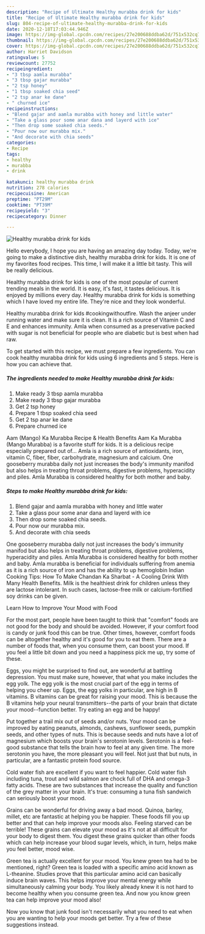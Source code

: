 ```yaml
---
description: "Recipe of Ultimate Healthy murabba drink for kids"
title: "Recipe of Ultimate Healthy murabba drink for kids"
slug: 804-recipe-of-ultimate-healthy-murabba-drink-for-kids
date: 2020-12-18T17:03:44.946Z
image: https://img-global.cpcdn.com/recipes/27e200688ddba62d/751x532cq70/healthy-murabba-drink-for-kids-recipe-main-photo.jpg
thumbnail: https://img-global.cpcdn.com/recipes/27e200688ddba62d/751x532cq70/healthy-murabba-drink-for-kids-recipe-main-photo.jpg
cover: https://img-global.cpcdn.com/recipes/27e200688ddba62d/751x532cq70/healthy-murabba-drink-for-kids-recipe-main-photo.jpg
author: Harriet Davidson
ratingvalue: 5
reviewcount: 27752
recipeingredient:
- "3 tbsp aamla murabba"
- "3 tbsp gajar murabba"
- "2 tsp honey"
- "1 tbsp soaked chia seed"
- "2 tsp anar ke dane"
- " churned ice"
recipeinstructions:
- "Blend gajar and aamla murabba with honey and little water"
- "Take a glass pour some anar dana and layerd with ice"
- "Then drop some soaked chia seeds."
- "Pour now our murabba mix."
- "And decorate with chia seeds"
categories:
- Recipe
tags:
- healthy
- murabba
- drink

katakunci: healthy murabba drink 
nutrition: 278 calories
recipecuisine: American
preptime: "PT29M"
cooktime: "PT39M"
recipeyield: "3"
recipecategory: Dinner

---
```



![Healthy murabba drink for kids](https://img-global.cpcdn.com/recipes/27e200688ddba62d/751x532cq70/healthy-murabba-drink-for-kids-recipe-main-photo.jpg)

Hello everybody, I hope you are having an amazing day today. Today, we're going to make a distinctive dish, healthy murabba drink for kids. It is one of my favorites food recipes. This time, I will make it a little bit tasty. This will be really delicious.

Healthy murabba drink for kids is one of the most popular of current trending meals in the world. It is easy, it's fast, it tastes delicious. It is enjoyed by millions every day. Healthy murabba drink for kids is something which I have loved my entire life. They're nice and they look wonderful.

Healthy murabba drink for kids #cookingwithoutfire. Wash the anjeer under running water and make sure it is clean. It is a rich source of Vitamin C and E and enhances immunity. Amla when consumed as a preservative packed with sugar is not beneficial for people who are diabetic but is best when had raw.


To get started with this recipe, we must prepare a few ingredients. You can cook healthy murabba drink for kids using 6 ingredients and 5 steps. Here is how you can achieve that.

<!--inarticleads1-->

##### The ingredients needed to make Healthy murabba drink for kids:

1. Make ready 3 tbsp aamla murabba
1. Make ready 3 tbsp gajar murabba
1. Get 2 tsp honey
1. Prepare 1 tbsp soaked chia seed
1. Get 2 tsp anar ke dane
1. Prepare  churned ice


Aam (Mango) Ka Murabba Recipe &amp; Health Benefits Aam Ka Murabba (Mango Murabba) is a favorite stuff for kids. It is a delicious recipe especially prepared out of… Amla is a rich source of antioxidants, iron, vitamin C, fiber, fiber, carbohydrate, magnesium and calcium. One gooseberry murabba daily not just increases the body&#39;s immunity manifod but also helps in treating throat problems, digestive problems, hyperacidity and piles. Amla Murabba is considered healthy for both mother and baby. 

<!--inarticleads2-->

##### Steps to make Healthy murabba drink for kids:

1. Blend gajar and aamla murabba with honey and little water
1. Take a glass pour some anar dana and layerd with ice
1. Then drop some soaked chia seeds.
1. Pour now our murabba mix.
1. And decorate with chia seeds


One gooseberry murabba daily not just increases the body&#39;s immunity manifod but also helps in treating throat problems, digestive problems, hyperacidity and piles. Amla Murabba is considered healthy for both mother and baby. Amla murabba is beneficial for individuals suffering from anemia as it is a rich source of iron and has the ability to up hemoglobin Indian Cooking Tips: How To Make Chandan Ka Sharbat - A Cooling Drink With Many Health Benefits. Milk is the healthiest drink for children unless they are lactose intolerant. In such cases, lactose-free milk or calcium-fortified soy drinks can be given. 

Learn How to Improve Your Mood with Food


For the most part, people have been taught to think that "comfort" foods are not good for the body and should be avoided. However, if your comfort food is candy or junk food this can be true. Other times, however, comfort foods can be altogether healthy and it's good for you to eat them. There are a number of foods that, when you consume them, can boost your mood. If you feel a little bit down and you need a happiness pick me up, try some of these.

Eggs, you might be surprised to find out, are wonderful at battling depression. You must make sure, however, that what you make includes the egg yolk. The egg yolk is the most crucial part of the egg in terms of helping you cheer up. Eggs, the egg yolks in particular, are high in B vitamins. B vitamins can be great for raising your mood. This is because the B vitamins help your neural transmitters--the parts of your brain that dictate your mood--function better. Try eating an egg and be happy!

Put together a trail mix out of seeds and/or nuts. Your mood can be improved by eating peanuts, almonds, cashews, sunflower seeds, pumpkin seeds, and other types of nuts. This is because seeds and nuts have a lot of magnesium which boosts your brain's serotonin levels. Serotonin is a feel-good substance that tells the brain how to feel at any given time. The more serotonin you have, the more pleasant you will feel. Not just that but nuts, in particular, are a fantastic protein food source.

Cold water fish are excellent if you want to feel happier. Cold water fish including tuna, trout and wild salmon are chock full of DHA and omega-3 fatty acids. These are two substances that increase the quality and function of the grey matter in your brain. It's true: consuming a tuna fish sandwich can seriously boost your mood. 

Grains can be wonderful for driving away a bad mood. Quinoa, barley, millet, etc are fantastic at helping you be happier. These foods fill you up better and that can help improve your moods also. Feeling starved can be terrible! These grains can elevate your mood as it's not at all difficult for your body to digest them. You digest these grains quicker than other foods which can help increase your blood sugar levels, which, in turn, helps make you feel better, mood wise.

Green tea is actually excellent for your mood. You knew green tea had to be mentioned, right? Green tea is loaded with a specific amino acid known as L-theanine. Studies prove that this particular amino acid can basically induce brain waves. This helps improve your mental energy while simultaneously calming your body. You likely already knew it is not hard to become healthy when you consume green tea. And now you know green tea can help improve your mood also!

Now you know that junk food isn't necessarily what you need to eat when you are wanting to help your moods get better. Try  a few  of  these  suggestions  instead.

